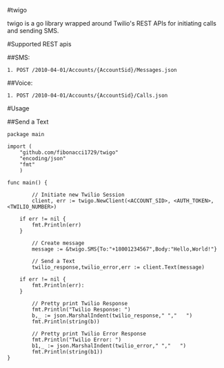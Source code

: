 #twigo

twigo is a go library wrapped around Twilio's REST APIs for initiating calls and sending SMS.

#Supported REST apis

##SMS:
```
1. POST /2010-04-01/Accounts/{AccountSid}/Messages.json
```
##Voice:
```
1. POST /2010-04-01/Accounts/{AccountSid}/Calls.json
```

#Usage

##Send a Text
```
package main

import (
	"github.com/fibonacci1729/twigo"
	"encoding/json"
	"fmt"
	)

func main() {
   
        // Initiate new Twilio Session
        client, err := twigo.NewClient(<ACCOUNT_SID>, <AUTH_TOKEN>, <TWILIO_NUMBER>)

	if err != nil {
		fmt.Println(err)
	}

        // Create message
        message := &twigo.SMS{To:"+18001234567",Body:"Hello,World!"}

        // Send a Text
        twilio_response,twilio_error,err := client.Text(message)

	if err != nil {
		fmt.Println(err):
	}

        // Pretty print Twilio Response
        fmt.Println("Twilio Response: ")
        b,_ := json.MarshalIndent(twilio_response," ","   ")
        fmt.Println(string(b))

        // Pretty print Twilio Error Response
        fmt.Println("Twilio Error: ")
        b1,_ := json.MarshalIndent(twilio_error," ","   ")
        fmt.Println(string(b1))
}
```
